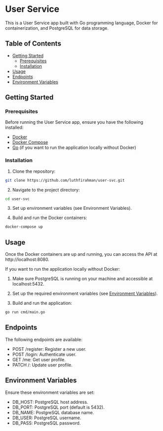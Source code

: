 # User Service

This is a User Service app built with Go programming language, Docker for containerization, and PostgreSQL for data storage.

## Table of Contents

- [Getting Started](#getting-started)
  - [Prerequisites](#prerequisites)
  - [Installation](#installation)
- [Usage](#usage)
- [Endpoints](#endpoints)
- [Environment Variables](#environment-variables)

## Getting Started

### Prerequisites

Before running the User Service app, ensure you have the following installed:

- [Docker](https://www.docker.com/get-started)
- [Docker Compose](https://docs.docker.com/compose/install/)
- [Go](https://golang.org/doc/install) (if you want to run the application locally without Docker)

### Installation

1. Clone the repository:

```bash
git clone https://github.com/luthfirahman/user-svc.git
```

2. Navigate to the project directory:

```bash
cd user-svc
```

3. Set up environment variables (see Environment Variables).

4. Build and run the Docker containers:

```bash
docker-compose up
```

## Usage

Once the Docker containers are up and running, you can access the API at http://localhost:8080.

If you want to run the application locally without Docker:

1. Make sure PostgreSQL is running on your machine and accessible at localhost:5432.

2. Set up the required environment variables (see [Environment Variables](#environment-variables)).

3. Build and run the application:

```bash
go run cmd/main.go
```

## Endpoints

The following endpoints are available:

- POST /register: Register a new user.
- POST /login: Authenticate user.
- GET /me: Get user profile.
- PATCH /: Update user profile.

## Environment Variables

Ensure these environment variables are set:

- DB_HOST: PostgreSQL host address.
- DB_PORT: PostgreSQL port (default is 5432).
- DB_NAME: PostgreSQL database name.
- DB_USER: PostgreSQL username.
- DB_PASS: PostgreSQL password.
